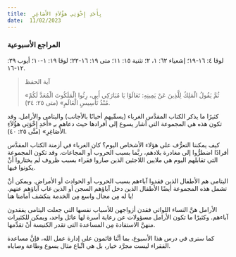 ```yaml
---
title:  بِأَحَدِ إِخْوَتِي هؤُلاَءِ الأَصَاغِرِ
date:  11/02/2023
---
```


### المراجع الأسبوعية
لوقا ٤: ١٦-١٩؛ إشعياء ٦٢: ١، ٢؛ تثنية ١٥: ١١؛ متى ١٩: ١٦-٢٢؛ لوقا ١٩: ١-١٠؛ أيوب ٢٩: ١٢-١٦.

> <p>آية الحفظ</p>
> «ثُمَّ يَقُولُ الْمَلِكُ لِلَّذِينَ عَنْ يَمِينِهِ: تَعَالَوْا يَا مُبَارَكِي أَبِي، رِثُوا الْمَلَكُوتَ الْمُعَدَّ لَكُمْ مُنْذُ تَأْسِيسِ الْعَالَمِ» (متى ٢٥: ٣٤).

كثيرًا ما يذكر الكتاب المقدَّس الغرباء (يسمِّيهم أحيانًا بالأجانب) واليتامى والأرامل. وقد تكون هذه هي المجموعة التي أشار يسوع إلى أفرادها حيث دعاهم بـِ «أَحَدِ إِخْوَتِي هؤُلاَءِ الأَصَاغِرِ» (متَّى ٢٥: ٤٠).

كيف يمكننا التعرُّف على هؤلاء الأشخاص اليوم؟ كان الغرباء في أزمنة الكتاب المقدَّس أفرادًا اضطرُّوا إلى مغادرة بلادهم، ربَّما بسبب الحروب أو المجاعات. وقد تكون المجموعة التي تقابلهم اليوم هي ملايين اللاجئين الذين صاروا فقراء بسبب ظروف لم يختاروا أنْ يكونوا فيها.

اليتامى هم الأطفال الذين فقدوا آباءهم بسبب الحروب أو الحوادث أو الأمراض. ويمكن أنْ تشمل هذه المجموعة أيضًا الأطفال الذين دخل آباؤهم السجن أو الذين غاب آباؤهم عنهم. يا له مِن مجال واسع مِن الخدمة ينكشف أمامنا هنا!

الأرامل هنَّ النساء اللواتي فقدن أزواجهن للأسباب نفسها التي جعلت اليتامى يفقدون آباءهم. وكثيرًا ما تكون الأرامل مسؤولات عن رعاية أسرة لها عائل واحد، ويمكن للكثيرات منهنَّ الاستفادة مِن المساعدة التي تقدر الكنيسة أنْ تقدِّمها.

كما سنرى في درس هذا الأسبوع، بما أنَّنا قائمون على إدارة عمل الله، فإنَّ مساعدة الفقراء ليست مجرَّد خيار، بل هي اتِّباع مثال يسوع وطاعة وصاياه.